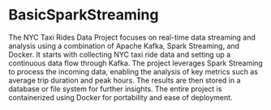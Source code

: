 # BasicSparkStreaming



The NYC Taxi Rides Data Project focuses on real-time data streaming and analysis using a combination of Apache Kafka, Spark Streaming, and Docker. It starts with collecting NYC taxi ride data and setting up a continuous data flow through Kafka. The project leverages Spark Streaming to process the incoming data, enabling the analysis of key metrics such as average trip duration and peak hours. The results are then stored in a database or file system for further insights. The entire project is containerized using Docker for portability and ease of deployment.
